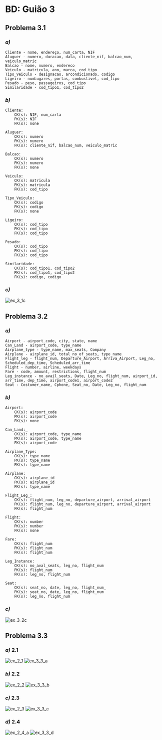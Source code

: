 # BD: Guião 3


## ​Problema 3.1
 
### *a)*

```
Cliente - nome, endereço, num_carta, NIF
Aluguer - numero, duracao, data, cliente_nif, balcao_num, veiculo_matric
Balcao - nome, numero, endereco
Veiculo - matricula, ano, marca, cod_tipo
Tipo_Veiculo - designacao, arcondicionado, codigo
Ligeiro - numLugares, portas, combustivel, cod_tipo
Pesado - peso, passageiros, cod_tipo
Similaridade - cod_tipo1, cod_tipo2
```


### *b)* 

```
Cliente:
	CK(s): NIF, num_carta
	PK(s): NIF
	FK(s): none

Aluguer:
	CK(s): numero
	PK(s): numero
	FK(s): cliente_nif, balcao_num, veiculo_matric

Balcao:
	CK(s): numero
	PK(s): numero
	FK(s): none

Veiculo:
	CK(s): matricula
	PK(s): matricula
	FK(s): cod_tipo

Tipo_Veiculo:
	CK(s): codigo
	PK(s): codigo
	FK(s): none

Ligeiro:
	CK(s): cod_tipo
	PK(s): cod_tipo
	FK(s): cod_tipo

Pesado:
	CK(s): cod_tipo
	PK(s): cod_tipo
	FK(s): cod_tipo

Similaridade:
	CK(s): cod_tipo1, cod_tipo2
	PK(s): cod_tipo1, cod_tipo2
	FK(s): codigo, codigo
```


### *c)* 

![ex_3_1c](ex_3_1_c.png "AnImage")


## ​Problema 3.2

### *a)*

```
Airport - airport_code, city, state, name
Can_Land - airport_code, type_name
Airplane_type - type_name, max_seats, Company
Airplane - airplane_id, total_no_of_seats, type_name
Flight_leg - flight_num, Departure_Airport, Arriva_Airport, Leg_no, Scheduled_dep_time, Scheduled_arr_time
Flight - number, airline, weekdays
Fare - code, amount, restrictions, flight_num
Leg_instance - no_avail_seats, Date, Leg_no, flight_num, airport_id, arr_time, dep_time, airport_code1, airport_code2
Seat - Costumer_name, Cphone, Seat_no, Date, Leg_no, flight_num
```


### *b)* 

```
Airport:
	CK(s): airport_code
	PK(s): airport_code
	FK(s): none

Can_Land:_
	CK(s): airport_code, type_name
	PK(s): airport_code, type_name
	FK(s): airport_code

Airplane_Type:
	CK(s): type_name
	PK(s): type_name
	FK(s): type_name

Airplane:
	CK(s): airplane_id
	PK(s): airplane_id
	FK(s): type_name

Flight_Leg_:
	CK(s): flight_num, leg_no, departure_airport, arrival_airport
	PK(s): flight_num, leg_no, departure_airport, arrival_airport
	FK(s): flight_num

Flight:
	CK(s): number
	PK(s): number
	FK(s): none

Fare:
	CK(s): flight_num
	PK(s): flight_num
	FK(s): flight_num

Leg_Instance:
	CK(s): no_aval_seats, leg_no, flight_num
	PK(s): flight_num
	FK(s): leg_no, flight_num

Seat:
	CK(s): seat_no, date, leg_no, flight_num_
	PK(s): seat_no, date, leg_no, flight_num
	FK(s): leg_no, flight_num

```


### *c)* 

![ex_3_2c](ex_3_2_c.png "AnImage")


## ​Problema 3.3


### *a)* 2.1
![ex_2_1](ex_2_1.png "AnImage")
![ex_3_3_a](ex_3_3_a.png "AnImage")

### *b)* 2.2
![ex_2_2](ex_2_2.png "AnImage")
![ex_3_3_b](ex_3_3_b.png "AnImage")

### *c)* 2.3
![ex_2_3](ex_2_3.png "AnImage")
![ex_3_3_c](ex_3_3_c.png "AnImage")

### *d)* 2.4
![ex_2_4_a](ex_2_4_a.png "AnImage")
![ex_3_3_d](ex_3_3_d.png "AnImage")